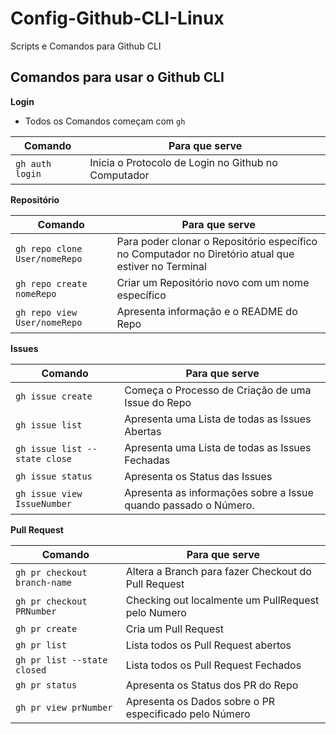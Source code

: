 # Config-Github-CLI-Linux
Scripts e Comandos para Github CLI


## Comandos para usar o Github CLI

**Login**

* Todos os Comandos começam com `gh`

Comando|Para que serve
|---|---|
`gh auth login`|Inicia o Protocolo de Login no Github no Computador


**Repositório**

Comando|Para que serve
|---|---|
`gh repo clone User/nomeRepo`| Para poder clonar o Repositório específico no Computador no Diretório atual que estiver no Terminal
`gh repo create nomeRepo`| Criar um Repositório novo com um nome específico
`gh repo view User/nomeRepo`| Apresenta informação e o README do Repo

**Issues**

Comando|Para que serve
|---|---|
`gh issue create `| Começa o Processo de Criação de uma Issue do Repo
`gh issue list`| Apresenta uma Lista de todas as Issues Abertas
`gh issue list --state close`| Apresenta uma Lista de todas as Issues Fechadas
`gh issue status`| Apresenta os Status das Issues
`gh issue view IssueNumber`| Apresenta as informações sobre a Issue quando passado o Número.

**Pull Request**

Comando|Para que serve
|---|---|
`gh pr checkout branch-name`| Altera a Branch para fazer Checkout do Pull Request
`gh pr checkout PRNumber`| Checking out localmente um PullRequest pelo Numero
`gh pr create`| Cria um Pull Request 
`gh pr list`| Lista todos os Pull Request abertos
`gh pr list --state closed`| Lista todos os Pull Request Fechados
`gh pr status`| Apresenta os Status dos PR do Repo
`gh pr view prNumber`| Apresenta os Dados sobre o PR especificado pelo Número
